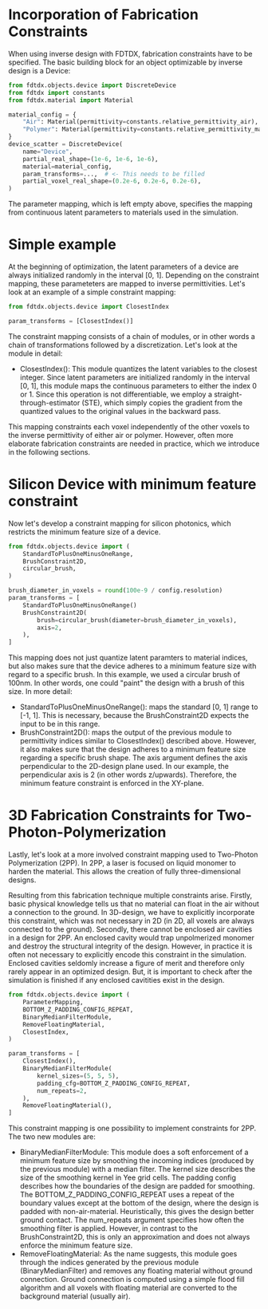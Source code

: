 # Incorporation of Fabrication Constraints

When using inverse design with FDTDX, fabrication constraints have to be specified. The basic building block for an object optimizable by inverse design is a Device:

```python
from fdtdx.objects.device import DiscreteDevice
from fdtdx import constants
from fdtdx.material import Material

material_config = {
    "Air": Material(permittivity=constants.relative_permittivity_air),
    "Polymer": Material(permittivity=constants.relative_permittivity_ma_N_1400_series),
}
device_scatter = DiscreteDevice(
    name="Device",
    partial_real_shape=(1e-6, 1e-6, 1e-6),
    material=material_config,
    param_transforms=...,  # <- This needs to be filled
    partial_voxel_real_shape=(0.2e-6, 0.2e-6, 0.2e-6),
)
```

The parameter mapping, which is left empty above, specifies the mapping from continuous latent parameters to materials used in the simulation.

# Simple example
At the beginning of optimization, the latent parameters of a device are always initialized randomly in the interval [0, 1]. Depending on the constraint mapping, these parameteters are mapped to inverse permittivities. Let's look at an example of a simple constraint mapping:

```python
from fdtdx.objects.device import ClosestIndex

param_transforms = [ClosestIndex()]
```
The constraint mapping consists of a chain of modules, or in other words a chain of transformations followed by a discretization. Let's look at the module in detail:
- ClosestIndex(): This module quantizes the latent variables to the closest integer. Since latent parameters are initialized randomly in the interval [0, 1], this module maps the continuous parameters to either the index 0 or 1. Since this operation is not differentiable, we employ a straight-through-estimator (STE), which simply copies the gradient from the quantized values to the original values in the backward pass.

This mapping constraints each voxel independently of the other voxels to the inverse permittivity of either air or polymer. However, often more elaborate fabrication constraints are needed in practice, which we introduce in the following sections.



# Silicon Device with minimum feature constraint
Now let's develop a constraint mapping for silicon photonics, which restricts the minimum feature size of a device.

```python
from fdtdx.objects.device import (
    StandardToPlusOneMinusOneRange,
    BrushConstraint2D,
    circular_brush,
)

brush_diameter_in_voxels = round(100e-9 / config.resolution)
param_transforms = [
    StandardToPlusOneMinusOneRange()
    BrushConstraint2D(
        brush=circular_brush(diameter=brush_diameter_in_voxels),
        axis=2,
    ),
]
```

This mapping does not just quantize latent paramters to material indices, but also makes sure that the device adheres to a minimum feature size with regard to a specific brush. In this example, we used a circular brush of 100nm. In other words, one could "paint" the design with a brush of this size.
In more detail:
- StandardToPlusOneMinusOneRange(): maps the standard [0, 1] range to [-1, 1]. This is necessary, because the BrushConstraint2D expects the input to be in this range.
- BrushConstraint2D(): maps the output of the previous module to permittivity indices similar to ClosestIndex() described above. However, it also makes sure that the design adheres to a minimum feature size regarding a specific brush shape. The axis argument defines the axis perpendicular to the 2D-design plane used. In our example, the perpendicular axis is 2 (in other words z/upwards). Therefore, the minimum feature constraint is enforced in the XY-plane.

# 3D Fabrication Constraints for Two-Photon-Polymerization
Lastly, let's look at a more involved constraint mapping used to Two-Photon Polymerization (2PP). In 2PP, a laser is focused on liquid monomer to harden the material. This allows the creation of fully three-dimensional designs. 

Resulting from this fabrication technique multiple constraints arise. Firstly, basic physical knowledge tells us that no material can float in the air without a connection to the ground. In 3D-design, we have to explicitly incorporate this constraint, which was not necessary in 2D (in 2D, all voxels are always connected to the ground). Secondly, there cannot be enclosed air cavities in a design for 2PP. An enclosed cavity would trap unpolmerized monomer and destroy the structural integrity of the design. However, in practice it is often not necessary to explicitly encode this constraint in the simulation. Enclosed cavities seldomly increase a figure of merit and therefore only rarely appear in an optimized design. But, it is important to check after the simulation is finished if any enclosed cavitities exist in the design.


```python
from fdtdx.objects.device import (
    ParameterMapping,
    BOTTOM_Z_PADDING_CONFIG_REPEAT,
    BinaryMedianFilterModule,
    RemoveFloatingMaterial,
    ClosestIndex,
)

param_transforms = [
    ClosestIndex(),
    BinaryMedianFilterModule(
        kernel_sizes=(5, 5, 5),
        padding_cfg=BOTTOM_Z_PADDING_CONFIG_REPEAT,
        num_repeats=2,
    ),
    RemoveFloatingMaterial(),
]

```
This constraint mapping is one possibility to implement constraints for 2PP. The two new modules are:
- BinaryMedianFilterModule: This module does a soft enforcement of a minimum feature size by smoothing the incoming indices (produced by the previous module) with a median filter. The kernel size describes the size of the smoothing kernel in Yee grid cells. The padding config describes how the boundaries of the design are padded for smoothing. The BOTTOM_Z_PADDING_CONFIG_REPEAT uses a repeat of the boundary values except at the bottom of the design, where the design is padded with non-air-material. Heuristically, this gives the design better ground contact. The num_repeats argument specifies how often the smoothing filter is applied. However, in contrast to the BrushConstraint2D, this is only an approximation and does not always enforce the minimum feature size.
- RemoveFloatingMaterial: As the name suggests, this module goes through the indices generated by the previous module (BinaryMedianFilter) and removes any floating material without ground connection. Ground connection is computed using a simple flood fill algorithm and all voxels with floating material are converted to the background material (usually air).

